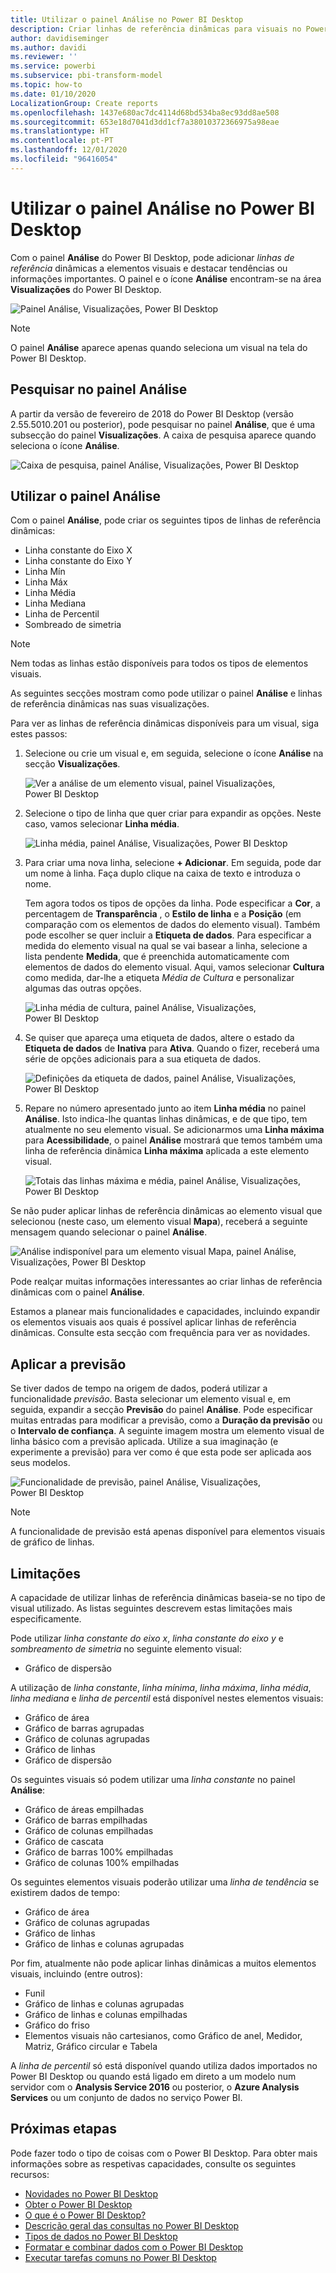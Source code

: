 ```yaml
---
title: Utilizar o painel Análise no Power BI Desktop
description: Criar linhas de referência dinâmicas para visuais no Power BI Desktop
author: davidiseminger
ms.author: davidi
ms.reviewer: ''
ms.service: powerbi
ms.subservice: pbi-transform-model
ms.topic: how-to
ms.date: 01/10/2020
LocalizationGroup: Create reports
ms.openlocfilehash: 1437e680ac7dc4114d68bd534ba8ec93dd8ae508
ms.sourcegitcommit: 653e18d7041d3dd1cf7a38010372366975a98eae
ms.translationtype: HT
ms.contentlocale: pt-PT
ms.lasthandoff: 12/01/2020
ms.locfileid: "96416054"
---
```

# <a name="use-the-analytics-pane-in-power-bi-desktop"></a>Utilizar o painel Análise no Power BI Desktop

Com o painel **Análise** do Power BI Desktop, pode adicionar *linhas de referência* dinâmicas a elementos visuais e destacar tendências ou informações importantes. O painel e o ícone **Análise** encontram-se na área **Visualizações** do Power BI Desktop.

![Painel Análise, Visualizações, Power BI Desktop](media/desktop-analytics-pane/analytics-pane_1.png)

> [!NOTE]
> O painel **Análise** aparece apenas quando seleciona um visual na tela do Power BI Desktop.

## <a name="search-within-the-analytics-pane"></a>Pesquisar no painel Análise

A partir da versão de fevereiro de 2018 do Power BI Desktop (versão 2.55.5010.201 ou posterior), pode pesquisar no painel **Análise**, que é uma subsecção do painel **Visualizações**. A caixa de pesquisa aparece quando seleciona o ícone **Análise**.

![Caixa de pesquisa, painel Análise, Visualizações, Power BI Desktop](media/desktop-analytics-pane/analytics-pane_1b.png)

## <a name="use-the-analytics-pane"></a>Utilizar o painel Análise

Com o painel **Análise**, pode criar os seguintes tipos de linhas de referência dinâmicas:

* Linha constante do Eixo X
* Linha constante do Eixo Y
* Linha Mín
* Linha Máx
* Linha Média
* Linha Mediana
* Linha de Percentil
* Sombreado de simetria

> [!NOTE]
> Nem todas as linhas estão disponíveis para todos os tipos de elementos visuais.

As seguintes secções mostram como pode utilizar o painel **Análise** e linhas de referência dinâmicas nas suas visualizações.

Para ver as linhas de referência dinâmicas disponíveis para um visual, siga estes passos:

1. Selecione ou crie um visual e, em seguida, selecione o ícone **Análise** na secção **Visualizações**.

    ![Ver a análise de um elemento visual, painel Visualizações, Power BI Desktop](media/desktop-analytics-pane/analytics-pane_2.png)

2. Selecione o tipo de linha que quer criar para expandir as opções. Neste caso, vamos selecionar **Linha média**.

    ![Linha média, painel Análise, Visualizações, Power BI Desktop](media/desktop-analytics-pane/analytics-pane_3.png)

3. Para criar uma nova linha, selecione **+&nbsp;Adicionar**. Em seguida, pode dar um nome à linha. Faça duplo clique na caixa de texto e introduza o nome.

    Tem agora todos os tipos de opções da linha. Pode especificar a **Cor**, a percentagem de **Transparência** , o **Estilo de linha** e a **Posição** (em comparação com os elementos de dados do elemento visual). Também pode escolher se quer incluir a **Etiqueta de dados**. Para especificar a medida do elemento visual na qual se vai basear a linha, selecione a lista pendente **Medida**, que é preenchida automaticamente com elementos de dados do elemento visual. Aqui, vamos selecionar **Cultura** como medida, dar-lhe a etiqueta *Média de Cultura* e personalizar algumas das outras opções.

    ![Linha média de cultura, painel Análise, Visualizações, Power BI Desktop](media/desktop-analytics-pane/analytics-pane_4.png)

4. Se quiser que apareça uma etiqueta de dados, altere o estado da **Etiqueta de dados** de **Inativa** para **Ativa**. Quando o fizer, receberá uma série de opções adicionais para a sua etiqueta de dados.

    ![Definições da etiqueta de dados, painel Análise, Visualizações, Power BI Desktop](media/desktop-analytics-pane/analytics-pane_5.png)

5. Repare no número apresentado junto ao item **Linha média** no painel **Análise**. Isto indica-lhe quantas linhas dinâmicas, e de que tipo, tem atualmente no seu elemento visual. Se adicionarmos uma **Linha máxima** para **Acessibilidade**, o painel **Análise** mostrará que temos também uma linha de referência dinâmica **Linha máxima** aplicada a este elemento visual.

    ![Totais das linhas máxima e média, painel Análise, Visualizações, Power BI Desktop](media/desktop-analytics-pane/analytics-pane_6.png)

Se não puder aplicar linhas de referência dinâmicas ao elemento visual que selecionou (neste caso, um elemento visual **Mapa**), receberá a seguinte mensagem quando selecionar o painel **Análise**.

![Análise indisponível para um elemento visual Mapa, painel Análise, Visualizações, Power BI Desktop](media/desktop-analytics-pane/analytics-pane_7.png)

Pode realçar muitas informações interessantes ao criar linhas de referência dinâmicas com o painel **Análise**.

Estamos a planear mais funcionalidades e capacidades, incluindo expandir os elementos visuais aos quais é possível aplicar linhas de referência dinâmicas. Consulte esta secção com frequência para ver as novidades.

## <a name="apply-forecasting"></a>Aplicar a previsão

Se tiver dados de tempo na origem de dados, poderá utilizar a funcionalidade *previsão*. Basta selecionar um elemento visual e, em seguida, expandir a secção **Previsão** do painel **Análise**. Pode especificar muitas entradas para modificar a previsão, como a **Duração da previsão** ou o **Intervalo de confiança**. A seguinte imagem mostra um elemento visual de linha básico com a previsão aplicada. Utilize a sua imaginação (e experimente a previsão) para ver como é que esta pode ser aplicada aos seus modelos.

![Funcionalidade de previsão, painel Análise, Visualizações, Power BI Desktop](media/desktop-analytics-pane/analytics-pane_8.png)

> [!NOTE]
> A funcionalidade de previsão está apenas disponível para elementos visuais de gráfico de linhas.

## <a name="limitations"></a>Limitações

A capacidade de utilizar linhas de referência dinâmicas baseia-se no tipo de visual utilizado. As listas seguintes descrevem estas limitações mais especificamente.

Pode utilizar *linha constante do eixo x*, *linha constante do eixo y* e *sombreamento de simetria* no seguinte elemento visual:

* Gráfico de dispersão

A utilização de *linha constante*, *linha mínima*, *linha máxima*, *linha média*, *linha mediana* e *linha de percentil* está disponível nestes elementos visuais:

* Gráfico de área
* Gráfico de barras agrupadas
* Gráfico de colunas agrupadas
* Gráfico de linhas
* Gráfico de dispersão

Os seguintes visuais só podem utilizar uma *linha constante* no painel **Análise**:

* Gráfico de áreas empilhadas
* Gráfico de barras empilhadas
* Gráfico de colunas empilhadas
* Gráfico de cascata
* Gráfico de barras 100% empilhadas
* Gráfico de colunas 100% empilhadas

Os seguintes elementos visuais poderão utilizar uma *linha de tendência* se existirem dados de tempo:

* Gráfico de área
* Gráfico de colunas agrupadas
* Gráfico de linhas
* Gráfico de linhas e colunas agrupadas

Por fim, atualmente não pode aplicar linhas dinâmicas a muitos elementos visuais, incluindo (entre outros):

* Funil
* Gráfico de linhas e colunas agrupadas
* Gráfico de linhas e colunas empilhadas
* Gráfico do friso
* Elementos visuais não cartesianos, como Gráfico de anel, Medidor, Matriz, Gráfico circular e Tabela

A *linha de percentil* só está disponível quando utiliza dados importados no Power BI Desktop ou quando está ligado em direto a um modelo num servidor com o **Analysis Service 2016** ou posterior, o **Azure Analysis Services** ou um conjunto de dados no serviço Power BI.

## <a name="next-steps"></a>Próximas etapas

Pode fazer todo o tipo de coisas com o Power BI Desktop. Para obter mais informações sobre as respetivas capacidades, consulte os seguintes recursos:

* [Novidades no Power BI Desktop](../fundamentals/desktop-latest-update.md)
* [Obter o Power BI Desktop](../fundamentals/desktop-get-the-desktop.md)
* [O que é o Power BI Desktop?](../fundamentals/desktop-what-is-desktop.md)
* [Descrição geral das consultas no Power BI Desktop](desktop-query-overview.md)
* [Tipos de dados no Power BI Desktop](../connect-data/desktop-data-types.md)
* [Formatar e combinar dados com o Power BI Desktop](../connect-data/desktop-shape-and-combine-data.md)
* [Executar tarefas comuns no Power BI Desktop](desktop-common-query-tasks.md)

